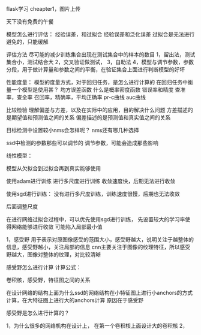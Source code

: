 flask学习
cheapter1，图片上传





天下没有免费的午餐




模型怎么进行评估：
经验误差，和过拟合
    经验误差和泛化误差
    过拟合是无法进行避免的，只能缓解










评估方法
    尽可能的减少训练集合出现在测试集合中的样本的数目
    1，留出法，测试集合小，测试结合大
    2，交叉验证做测试，
    3，自助法
    4，模型与调节参数，参数分段，用于做计算量和参数之间的平衡，在验证集合上面进行判断模型的好坏













性能度量：
    模型的度量方式，对于回归任务，是怎么进行计算的
    在回归任务中衡量一个模型是使用甚？
        均方误差函数
        什么是概率密度函数
    错误率和精度
    查准率，查全率
    召回率，精确率，平均正确率
    pr-c曲线
    auc曲线

    




















    


比较检验
理解偏差与方差，以及在实际中的应用，目的解决什么问题
方差描述的是期望值和预测值之间的关系
偏差描述的是预测值和真实值之间的关系












目标检测中设置较小nms会怎样呢？
nms还有哪几种选择


ssd中检测的参数那些可以调节的
调节参数，可能会造成那些影响






线性模型：





















模型从欠拟合到过拟合再到真实能够使用


使用adam进行训练
进行多尺度进行训练
收敛速度快，后期无法进行收敛








使用sgd进行训练：
没有进行多尺度训练，训练速度很慢，后期也无法收敛







后面调整尺度



在进行网络过拟合过程中，可以优先使用sgd进行训练，
先设置较大的学习率使得网络能够进行收敛
可能陷入局部最小值




































































1，感受野
用于表示对原图像感受的范围大小，感受野越大，说明关注于越整体的信息，感受野越小，关注局部的信息
cnn主要关注于图像的纹理特征，所以感受野越大，图像对整体的纹理，对比较清晰

感受野怎么进行计算
计算公式：



卷积核，感受野，特征图之间的关系

在设计网络的结构上面为什么ssd的网络结构在小特征图上进行小anchors的方式计算，在大特征图上进行大的anchors计算
原因在于感受野


感受野是怎么进行计算的？

1，为什么很多的网络机构在设计上， 在第一个卷积核上面设计大的卷积核
2，






